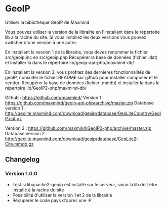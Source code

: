 GeoIP
============

Utiliser la bibiothèque GeoIP de Maxmind

Vous pouvez utiliser la version de la librairie en l'installant dans le répertoire lib à la racine du site. 
Si vous installez les deux versions vous pouvez switcher d'une version à une autre. 

En installant la version 1 de la librairie, vous devez renommer le fichier src/geoip.inc en src/geoip.php
Récupérer la base de données (fichier .dat) et installer la dans le répertoire lib/geoip-api-php/maxmind-db/ 

En installant la version 2, vous profitez des dernières fonctionnalités de geoIP, consulter le fichier README 
sur github pour installer composer et le vendor.
Récupérer la base de données (fichier .mmdb) et installer la dans le répertoire lib/GeoIP2-php/maxmind-db/ 

Github : https://github.com/maxmind/
Version 1 : https://github.com/maxmind/geoip-api-php/archive/master.zip
Database version 1 : http://geolite.maxmind.com/download/geoip/database/GeoLiteCountry/GeoIP.dat.gz

Version 2 : https://github.com/maxmind/GeoIP2-php/archive/master.zip 
Database version 2 : http://geolite.maxmind.com/download/geoip/database/GeoLite2-City.mmdb.gz

## Changelog

### Version 1.0.0

- Test si libapache2-geoip est installé sur le serveur, sinon la lib doit être installé à la racine du site
- Possibilité d'utiliser la version 1 et 2 de la librairie
- Récupérer le code pays d'après une IP
